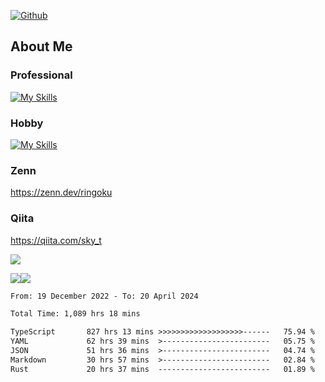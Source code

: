 [![Github](https://img.shields.io/github/followers/skyt-a?label=Follow&style=social)](https://github.com/skyt-a)

## About Me
### Professional
[![My Skills](https://skillicons.dev/icons?i=react,ts,js,nodejs,java,graphql,firebase,githubactions&theme=light)](https://skillicons.dev)
### Hobby
[![My Skills](https://skillicons.dev/icons?i=unity,rust,py&theme=light)](https://skillicons.dev)

### Zenn
https://zenn.dev/ringoku
### Qiita
https://qiita.com/sky_t


![](https://github-profile-summary-cards.vercel.app/api/cards/profile-details?username=skyt-a&theme=default)

![](https://github-profile-summary-cards.vercel.app/api/cards/repos-per-language?username=skyt-a&theme=default)![](https://github-profile-summary-cards.vercel.app/api/cards/stats?username=RinGoku&theme=default)

<!--START_SECTION:waka-->

```txt
From: 19 December 2022 - To: 20 April 2024

Total Time: 1,089 hrs 18 mins

TypeScript       827 hrs 13 mins >>>>>>>>>>>>>>>>>>>------   75.94 %
YAML             62 hrs 39 mins  >------------------------   05.75 %
JSON             51 hrs 36 mins  >------------------------   04.74 %
Markdown         30 hrs 57 mins  >------------------------   02.84 %
Rust             20 hrs 37 mins  -------------------------   01.89 %
```

<!--END_SECTION:waka-->
